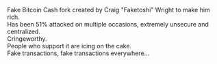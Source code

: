 Fake Bitcoin Cash fork created by Craig "Faketoshi" Wright to make him rich.<br>
Has been 51% attacked on multiple occasions, extremely unsecure and centralized.<br>Cringeworthy.<br>
People who support it are icing on the cake.<br>
Fake transactions, fake transactions everywhere...<br>
